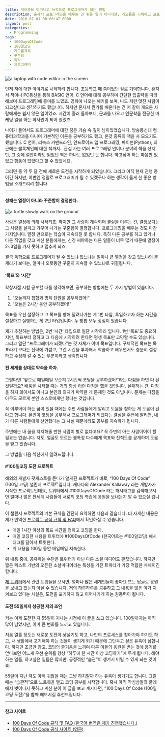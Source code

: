 ```yaml
---
title: 게으름을 이겨내고 독학으로 프로그래머가 되는 방법
description: 혼자서 프로그래밍을 배우는 건 쉬운 일이 아니지만, 게으름을 극복하고 프로그래머가 되는 방법을 소개합니다.
date: 2018-07-01 00:00:47 0900
layout: post
categories:
  - Programming
tags:
  - 100DaysOfCode
  - 100일코딩
  - 게으름극복
  - 꾸준함
  - 독학
  - 프로그래머
---
```

![a laptop with code editor in the screen](/wp-content/uploads/2018/07/laptop-with-code-editor.jpg)

먼저 저에 대한 이야기로 시작하려 합니다. 초등학교 때 쯤이었던 걸로 기억합니다. 혼자서 책이나 PC통신을 통해 BASIC 언어, C 언어에 대해 공부하며 간단한 입출력을 따라 해보며 프로그래밍에 흥미를 느꼈죠. 영화에 나오는 해커를 보며, 나도 저런 멋진 사람이 되고싶다고 생각하기도 했습니다. 하지만 혼자서 뭔가를 배운다는 건 저 같이 게으른 사람에게는 쉽지 않은 일이었죠. 시간이 흘러 돌아보니, 문과를 나오고 인문학을 전공한 마케팅 일을 하는 회사원이 되어 있었죠.

나이가 들어서도 프로그래머에 대한 꿈은 가슴 속 깊이 남아있었습니다. 방송통신대 컴퓨터과학과를 다니며 기본적인 이론을 공부하기도 했고, 온갖 종류의 책을 사 모으기도 했습니다. C 언어, 리눅스 커맨드라인, 안드로이드 앱 프로그래밍, 파이썬(Python), 최근에는 블록체인에 대한 책까지.. 관심 가는 여러 프로그래밍 언어나 분야의 책을 샀지만, 그 중에 절반이라도 읽었던 책은 하나도 없었던 듯 합니다. 하고싶어 하는 마음만 있었고 행동이 없었다고 할 수 있겠네요.

그러던 중 약 두 달 전에 새로운 도전을 시작하게 되었습니다. 그리고 아직 현재 진행 중이긴 하지만, 이번엔 정말로 프로그래머가 될 수 있겠구나 하는 생각이 들게 한 좋은 방법을 소개드리려 합니다.

* * *

#### 성패는 열정이 아니라 꾸준함이 결정한다.

![a turtle slowly walk on the ground](/wp-content/uploads/2018/07/turtle-steady.jpg)

사랑은 열정에 의해 시작되죠. 하지만 그 사랑이 계속되어 결실을 이루는 건, 열정보다는 그 사랑을 살피고 가꾸어 나가는 꾸준함이 결정합니다. 프로그래밍을 배우는 것도 마찬가지입니다. 열정 만으로는 학습이 지속되질 못 합니다. 특히 다른 공부를 하고 있거나 다른 직업을 갖고 계신 분들에게는, 신경 써야하는 다른 일들이 너무 많기 때문에 열정이 2~3일을 가지 못하고 멈추게 되죠.

결국 독학으로 프로그래머가 될 수 있느냐 없느냐는 얼마나 큰 열정을 갖고 있느냐의 문제라기 보다는, 얼마나 오랫동안 꾸준히 지속할 수 있느냐로 귀결됩니다.

#### ‘목표’와 ‘시간’

학창시절 시험 공부할 때를 생각해보면, 공부하는 방법에는 두 가지 방법이 있습니다.

  1. “오늘까지 집합과 명제 단원을 공부하겠어!”
  2. “오늘은 2시간 동안 공부하겠어!”

목표를 우선 설정하고 그 목표를 향해 달려나가는 게 1번 타입, 투입하고자 하는 시간을 설정하고 실행하는 게 2번 타입입니다. 두 방법 모두 장점이 있습니다.

제가 추천하는 방법은, 2번 ‘시간’ 타입으로 일단 시작하라 입니다. 1번 ‘목표’도 중요하지만, 목표부터 정하고 그 다음에 시작하려 한다면 평생 목표만 고민할 수도 있습니다. 그리고 일단 “프로그래머가 되겠다”는 것 자체가 이미 목표입니다. 구체적인 목표는 목표라기 보다는 전략에 가깝고, 그건 시간을 투자해서 학습하고 배우면서도 충분히 설정하고 수정해 갈 수 있는 부분이라고 생각합니다.

#### 전 세계를 상대로 약속을 하자.

그렇다면 “앞으로 매일매일 꾸준히 2시간씩 코딩을 공부하겠어!”라는 다짐을 하면 다 된 것일까요? 배움을 시작할 때는 거의 항상 이런 다짐을 했을 것입니다. 실패하는 건, 다짐을 하지 않아서도 아니고 본인의 의지가 박약한 게 문제인 것도 아닙니다. 문제는 다짐을 아무도 모르게 본인 스스로에게만 했다는 것입니다.

꼭 이루어야 하는 꿈이 있을 때에는 주변 사람들에게 알리고 도움을 청하는 게 도움이 된다고 합니다. 본인이 코딩을 공부해서 프로그래머가 되겠다는 결심을 주변에 알리면, 내가 다른 사람들에게 선언했다는 그 사실 때문에라도 공부를 지속하게 됩니다.

주변에는 내 꿈을 지지해줄 만한 사람이 별로 없다고요? 꼭 주변의 아는 사람이어야 할 필요는 없습니다. 저도, 얼굴도 모르는 불특정 다수에게 목표와 진척도를 공개하며 도움을 받고 있습니다.

그 방법을 다음 섹션에서 알려드립니다.

#### #100일코딩 도전 프로젝트

해외의 개발자 팟캐스트를 듣다가 알게된 프로젝트가 바로, “100 Days Of Code” (100일 코딩) 챌린지 프로젝트입니다. 캐나다의 Alexander Kallaway 라는 개발자가 시작한 프로젝트인데요, 트위터에서 #100DaysOfCode 라는 해시태그를 검색해보시면 얼마나 많은 전세계 사람들이 서로의 코딩 학습에 응원을 보내는지 알 수 있으실 겁니다.

이 챌린지 프로젝트의 기본 규칙을 간단히 요약하면 다음과 같습니다. 더 자세한 내용은 제가 번역한 [프로젝트 공식 규칙 및 FAQ](https://github.com/kallaway/100-days-of-code/blob/master/intl/ko/README-ko.md)에서 확인하실 수 있습니다.

  * 매일 1시간 이상의 목표 시간을 정하고 코딩을 한다.
  * 매일 코딩한 내용을 트위터에 #100DaysOfCode (한국어로는 #100일코딩) 해시태그를 달아서 트윗한다.
  * 위 내용을 100일 동안 매일매일 지속한다.

위 내용 중에, 공유하는 수단은 트위터가 아닌 다른 소셜 미디어도 괜찮습니다. 하지만 짧은 텍스트 기반의 오픈된 소셜미디어라는 특성을 가진 트위터가 가장 적합한 매체이긴 합니다.

[제 트위터](http://twitter.com/stollener)에서 관련 트윗들을 보시면, 얼마나 많은 세계인들이 좋아요 또는 답글로 응원을 보내고 있는지 아실 수 있습니다. 저의 하루하루를 공유하고 그 내용을 많은 이가 지켜보고 있다는 사실은, 도전을 포기하지 않고 이어나가게 하는 원동력이 됩니다.

#### 도전 55일까지 성공한 저의 조언

저는 이제 도전한 지 55일이 지나는 시점에 이 글을 쓰고 있습니다. 100일까지는 아직 많이 남았지만, 이미 큰 변화를 느끼고 있습니다.

처음 열흘 정도는 새로운 도전이 낯설기도 하고, 나만의 프로세스를 찾아가야 하기도 하고, 내 생활에서 포기해야 하는 것들이 생기게 되기 때문에 그만두고 싶은 유혹이 심합니다. 하지만 조금만 참고, 코딩의 즐거움을 느끼며 다른 이들의 응원을 받는 것에 용기를 얻다보면 어느새 우선 순위를 항상 “하루에 한 시간 이상 코딩하기”에 두게 됩니다. 해야하는 일들, 하고싶은 일들은 많지만, 긍정적인 “습관”이 생겨서 버틸 수 있게 되는 것이죠.

55일이 지난 저도 아직 귀찮을 때는 그냥 하지말까 하는 유혹이 생기기도 합니다. 그럴 때는 “습관적”으로 노트북을 열고 코딩 공부를 시작합니다. 혹시 아직 작심삼일의 굴레에서 벗어나지 못하고 계신 분이 이 글을 보고 계시다면, “100 Days Of Code (100일 코딩 도전)”을 함께 해보시길 추천드립니다.

* * *

#### 참고 사이트

  * [100 Days Of Code 규칙 및 FAQ (한국어 번역은 제가 진행했습니다.)](https://github.com/kallaway/100-days-of-code/blob/master/intl/ko/README-ko.md)
  * [100 Days Of Code 공식 사이트 (영문)](http://www.100daysofcode.com/")